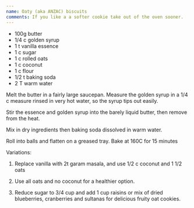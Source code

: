 ```yaml
---
name: Oaty (aka ANZAC) biscuits
comments: If you like a a softer cookie take out of the oven sooner.
---
```


* 100g butter
* 1/4 c golden syrup
* 1 t vanilla essence
* 1 c sugar
* 1 c rolled oats
* 1 c coconut
* 1 c flour
* 1/2 t baking soda
* 2 T warm water

Melt the butter in a fairly large saucepan.  Measure the golden syrup in a 1/4 c measure rinsed in very hot water, so the syrup tips out easily.

Stir the essence and golden syrup into the barely liquid butter, then remove from the heat.

Mix in dry ingredients then baking soda dissolved in warm water.

Roll into balls and flatten on a greased tray. 
Bake at 160C for 15 minutes

Variations: 

1. Replace vanilla with 2t garam masala, and use 1/2 c coconut and 1 1/2 oats

2.  Use all oats and no coconut for a healthier option.

3.  Reduce sugar to 3/4 cup and add 1 cup raisins or mix of dried blueberries, cranberries and sultanas for delicious fruity oat cookies.

